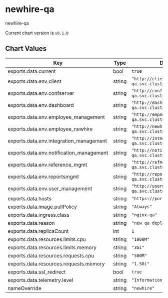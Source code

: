 newhire-qa
==========
newhire-qa

Current chart version is `v0.1.0`





## Chart Values

| Key | Type | Default | Description |
|-----|------|---------|-------------|
| exports.data.current | bool | `true` |  |
| exports.data.env.client | string | `"http://client.backend-qa.svc.cluster.local:8802"` |  |
| exports.data.env.confserver | string | `"http://confserver.backend-qa.svc.cluster.local:4000"` |  |
| exports.data.env.dashboard | string | `"http://dashboard.backend-qa.svc.cluster.local:8808"` |  |
| exports.data.env.employee_management | string | `"http://empmgmt.backend-qa.svc.cluster.local:8803"` |  |
| exports.data.env.employee_newhire | string | `"http://newhire.backend-qa.svc.cluster.local:8806"` |  |
| exports.data.env.integration_management | string | `"http://intmgmt.backend-qa.svc.cluster.local:8810"` |  |
| exports.data.env.notification_management | string | `"http://notifymgmt.backend-qa.svc.cluster.local:8807"` |  |
| exports.data.env.reference_mgmt | string | `"http://refmgmt.backend-qa.svc.cluster.local:8804"` |  |
| exports.data.env.reportsmgmt | string | `"http://reportsmgmt.backend-qa.svc.cluster.local:8812"` |  |
| exports.data.env.user_management | string | `"http://usermgmt.backend-qa.svc.cluster.local:8801"` |  |
| exports.data.hosts | string | `"https://portalqa.mybbsi.com"` |  |
| exports.data.image.pullPolicy | string | `"Always"` |  |
| exports.data.ingress.class | string | `"nginx-qa"` |  |
| exports.data.reason | string | `"new qa deploy"` |  |
| exports.data.replicaCount | int | `1` |  |
| exports.data.resources.limits.cpu | string | `"1000M"` |  |
| exports.data.resources.limits.memory | string | `"3Gi"` |  |
| exports.data.resources.requests.cpu | string | `"500M"` |  |
| exports.data.resources.requests.memory | string | `"1.5Gi"` |  |
| exports.data.ssl_redirect | bool | `true` |  |
| exports.data.telemetry.level | string | `"Information"` |  |
| nameOverride | string | `"newhire"` |  |
